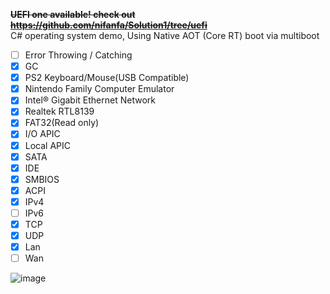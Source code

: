 ~~**UEFI one available! check out https://github.com/nifanfa/Solution1/tree/uefi**~~  
C# operating system demo, Using Native AOT (Core RT) boot via multiboot  
 - [ ] Error Throwing / Catching
 - [x] GC
 - [x] PS2 Keyboard/Mouse(USB Compatible)
 - [x] Nintendo Family Computer Emulator
 - [x] Intel® Gigabit Ethernet Network 
 - [x] Realtek RTL8139
 - [x] FAT32(Read only) 
 - [x] I/O APIC 
 - [x] Local APIC 
 - [x] SATA
 - [x] IDE
 - [x] SMBIOS
 - [x] ACPI
 - [x] IPv4
 - [ ] IPv6
 - [x] TCP
 - [x] UDP
 - [x] Lan
 - [ ] Wan  

![image](https://user-images.githubusercontent.com/62805599/158496150-e235b1e1-bfc9-4134-ba66-f2f83229e2a1.png)
